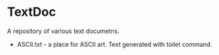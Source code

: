 # TextDoc

A repository of various text documetns.
- ASCII.txt - a place for ASCII art. Text generated with  toilet  command. 
